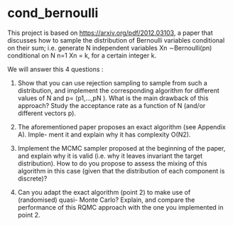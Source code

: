 # cond_bernoulli

This project is based on https://arxiv.org/pdf/2012.03103, a paper that discusses how
to sample the distribution of Bernoulli variables conditional on their sum; i.e. generate
N independent variables Xn ∼Bernoulli(pn) conditional on N
n=1 Xn = k, for a certain
integer k.



We will answer this 4 questions : 

1) Show that you can use rejection sampling to sample from such a distribution,
and implement the corresponding algorithm for different values of N and p=
(p1,...,pN ). What is the main drawback of this approach? Study the acceptance
rate as a function of N (and/or different vectors p).

2) The aforementioned paper proposes an exact algorithm (see Appendix A). Imple-
ment it and explain why it has complexity O(N2).

3)  Implement the MCMC sampler proposed at the beginning of the paper, and explain
why it is valid (i.e. why it leaves invariant the target distribution). How to do
you propose to assess the mixing of this algorithm in this case (given that the
distribution of each component is discrete)?

4) Can you adapt the exact algorithm (point 2) to make use of (randomised) quasi-
Monte Carlo? Explain, and compare the performance of this RQMC approach with
the one you implemented in point 2.

